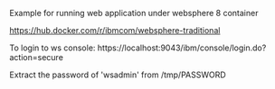 Example for running web application under websphere 8 container

https://hub.docker.com/r/ibmcom/websphere-traditional

To login to ws console: https://localhost:9043/ibm/console/login.do?action=secure

Extract the password of 'wsadmin' from /tmp/PASSWORD
